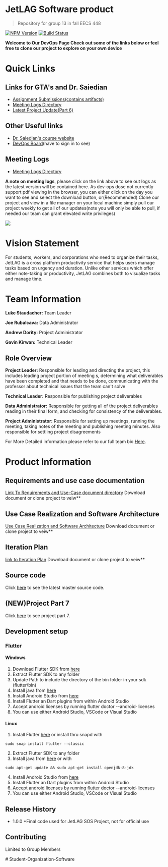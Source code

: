 # JetLAG Software product

> Repository for group 13 in fall EECS 448

[![NPM Version][npm-image]][npm-url]
[![Build Status][travis-image]][travis-url]

**Welcome to Our DevOps Page Check out some of the links below or feel free to clone our project to explore on your own device**

# Quick Links

## Links for GTA's and Dr. Saiedian

* [Assignment Submissions(contains artifacts)](https://dev.azure.com/448SemesterProject/_git/448%20Software%20Project?path=/Docs/SubmitedArtifacts)
* [Meeting Logs Directory](https://dev.azure.com/448SemesterProject/_git/448%20Software%20Project?path=/Docs/MeetingLogs)
* [Latest Project Update(Part 6)](https://dev.azure.com/448SemesterProject/_git/448%20Software%20Project?path=/Docs/SubmitedArtifacts/Assignment_Parts/Project%20part6)

## Other Useful links

* [Dr. Saiedian's course website](https://people.eecs.ku.edu/~saiedian/Teaching/448/)
* [DevOps Board](https://dev.azure.com/448SemesterProject/448%20Software%20Project/_boards/board/t/448%20Software%20Project%20Team/Issues)(have to sign in to see)

## Meeting Logs

* [Meeting Logs Directory](https://dev.azure.com/448SemesterProject/_git/448%20Software%20Project?path=/Docs/MeetingLogs)

**A note on meeting logs**, please click on the link above to see out logs as the latest version will be contained here.
As dev-ops dose not currently support pdf viewing in the browser, you can either click on the day you want to see and
select the download button, or(Recommended) Clone our project and view in a file manager on your local machine simply pull
our project weekly to get all of our updates(note you will only be able to pull, if needed our team can grant elevated
 write privileges)

![](header.png)

# Vision Statement

For students, workers, and corporations who need to organize their tasks,
JetLAG is a cross platform productivity service that helps users manage tasks
based on urgency and duration. Unlike other services which offer either
note-taking or productivity, JetLAG combines both to visualize tasks and manage time.  

# Team Information

**Luke Staudacher:** Team Leader

**Joe Rubalcava:** Data Administrator

**Andrew Dority:** Project Administrator

**Gavin Kirwan:** Technical Leader

## Role Overview

**Project Leader:** Responsible for leading and directing the project, this includes leading project
portion of meeting s, determining what deliverables have been completed and that needs to be
done, communicating with the professor about technical issues that the team can't solve

**Technical Leader:** Responsible for publishing project deliverables

**Data Administrator:** Responsible for getting all of the project deliverables reading in their final
form, and checking for consistency of the deliverables.

**Project Administrator:** Responsible for setting up meetings, running the meeting, taking notes
of the meeting and publishing meeting minutes. Also responsible for settling project
disagreements

For More Detailed information please refer to our full team bio [Here](https://dev.azure.com/448SemesterProject/_git/448%20Software%20Project?path=/Docs/Internal/JetLAGTeamProfiles.pdf).

# Product Information

## Requirements and use case documentation

[Link To Requirements and Use-Case document directory](https://dev.azure.com/448SemesterProject/_git/448%20Software%20Project?path=/Docs/SubmitedArtifacts/Assignment_Parts/Project%20part3) Download document or clone project to veiw**

<!-- ## Usage example

More to come -->

<!-- _For more examples and usage, please refer to the [Wiki][wiki]._ -->
## Use Case Realization and Software Architecture

[Use Case Realization and Software Architecture](https://dev.azure.com/448SemesterProject/_git/448%20Software%20Project?path=/Docs/SubmitedArtifacts/Assignment_Parts/Project%20Part5/Itteration%202) Download document or clone project to veiw**
<!-- ## (NEW) User interface prototype images

bellow are images of what different components of the UI will look like

![plot](./Docs/pictures/JetLAG_log_in_screen.png)
![plot](./Docs/pictures/jetlagManagmentUI.png)
![plot](./Docs/pictures/TabbedPrototype1.PNG) -->

## Iteration Plan

[link to Iteration Plan](https://dev.azure.com/448SemesterProject/_git/448%20Software%20Project?path=/Docs/SubmitedArtifacts/Assignment_Parts/Project%20part6)
Download document or clone project to veiw**

## Source code

Click [here](https://dev.azure.com/448SemesterProject/_git/448%20Software%20Project) to see the latest master source code.

## (NEW)Project Part 7

Click [here](https://dev.azure.com/448SemesterProject/_git/448%20Software%20Project?path=/Docs/SubmitedArtifacts/Assignment_Parts/ProjectPart7) to see project part 7.

## Development setup

### Flutter

#### Windows

1. Download Flutter SDK from [here](https://docs.flutter.dev/get-started/install/windows)
2. Extract Flutter SDK to any folder
3. Update Path to include the directory of the bin folder in your sdk (flutter\bin)
4. Install java from [here](https://www.oracle.com/java/technologies/downloads/)
5. Install Android Studio from [here](https://developer.android.com/studio)
6. Install Flutter an Dart plugins from within Android Studio
7. Accept android licenses by running flutter doctor --android-licenses
8. You can use either Android Studio, VSCode or Visual Studio

#### Linux

1. Install Flutter [here](https://docs.flutter.dev/get-started/install/linux) or install thru snapd with

```
sudo snap install flutter --classic
```

2. Extract Flutter SDK to any folder
3. Install java from [here](https://www.oracle.com/java/technologies/downloads/) or with

```
sudo apt-get update && sudo apt-get install openjdk-8-jdk
```

4. Install Android Studio from [here](https://developer.android.com/studio)
5. Install Flutter an Dart plugins from within Android Studio
6. Accept android licenses by running flutter doctor --android-licenses
7. You can use either Android Studio, VSCode or Visual Studio

## Release History

* 1.0.0
  *Final code used for JetLAG SOS Project, not for official use

## Contributing

Limited to Group Members

<!-- Markdown link & img dfn's -->
[npm-image]: https://img.shields.io/npm/v/datadog-metrics.svg?style=flat-square
[npm-url]: 0.0.1
[travis-image]: https://img.shields.io/travis/dbader/node-datadog-metrics/master.svg?style=flat-square
[travis-url]: passing
#   S t u d e n t - O r g a n i z a t i o n - S o f t w a r e  
 